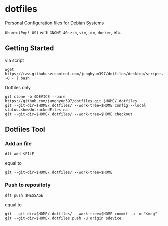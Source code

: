 # dotfiles
Personal Configuration files for Debian Systems


``Ubuntu(Pop! OS)`` with ``GNOME 40``: ``zsh``, ``vim``, ``uim``, ``docker``, etc.

## Getting Started

via script

```shell
wget https://raw.githubusercontent.com/junghyun397/dotfiles/desktop/scripts/setup.sh -O - | bash
```

Dotfiles only

```shell
git clone -b $DEVICE --bare https://github.com/junghyun397/dotfiles.git $HOME/.dotfiles
git --git-dir=$HOME/.dotfiles/ --work-tree=$HOME config --local status.showUntrackedFiles no
git --git-dir=$HOME/.dotfiles/ --work-tree=$HOME checkout
```

## Dotfiles Tool

### Add an file

```shell
dft add $FILE 
```

equal to

```shell
git --git-dir=$HOME/.dotfiles/ --work-tree=$HOME
```

### Push to repositoty

```shell
dft push $MESSAGE
```

equal to

```shell
git --git-dir=$HOME/.dotfiles/ --work-tree=$HOME commit -a -m "$msg"
git --git-dir=$HOME/.dotfiles push -u origin $device

```

